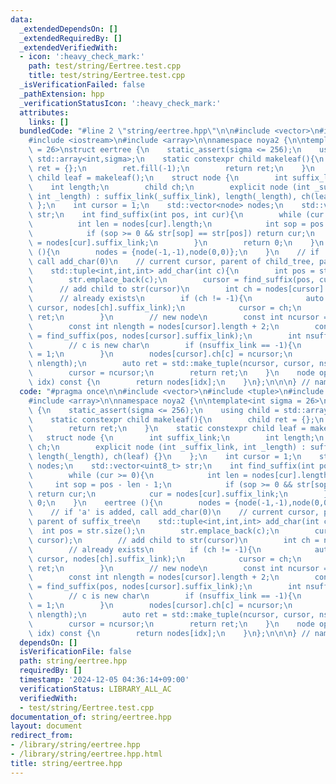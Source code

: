 ```yaml
---
data:
  _extendedDependsOn: []
  _extendedRequiredBy: []
  _extendedVerifiedWith:
  - icon: ':heavy_check_mark:'
    path: test/string/Eertree.test.cpp
    title: test/string/Eertree.test.cpp
  _isVerificationFailed: false
  _pathExtension: hpp
  _verificationStatusIcon: ':heavy_check_mark:'
  attributes:
    links: []
  bundledCode: "#line 2 \"string/eertree.hpp\"\n\n#include <vector>\n#include <tuple>\n\
    #include <iostream>\n#include <array>\n\nnamespace noya2 {\n\ntemplate<int sigma\
    \ = 26>\nstruct eertree {\n    static_assert(sigma <= 256);\n    using child =\
    \ std::array<int,sigma>;\n    static constexpr child makeleaf(){\n        child\
    \ ret = {};\n        ret.fill(-1);\n        return ret;\n    }\n    static constexpr\
    \ child leaf = makeleaf();\n    struct node {\n        int suffix_link;\n    \
    \    int length;\n        child ch;\n        explicit node (int _suffix_link,\
    \ int _length) : suffix_link(_suffix_link), length(_length), ch(leaf) {}\n   \
    \ };\n    int cursor = 1;\n    std::vector<node> nodes;\n    std::vector<uint8_t>\
    \ str;\n    int find_suffix(int pos, int cur){\n        while (cur >= 0){\n  \
    \          int len = nodes[cur].length;\n            int sop = pos - len - 1;\n\
    \            if (sop >= 0 && str[sop] == str[pos]) return cur;\n            cur\
    \ = nodes[cur].suffix_link;\n        }\n        return 0;\n    }\n    eertree\
    \ (){\n        nodes = {node(-1,-1),node(0,0)};\n    }\n    // if 'a' is added,\
    \ call add_char(0)\n    // current cursor, parent of child_tree, parent of suffix_tree\n\
    \    std::tuple<int,int,int> add_char(int c){\n        int pos = str.size();\n\
    \        str.emplace_back(c);\n        cursor = find_suffix(pos, cursor);\n  \
    \      // add child to str(cursor)\n        int ch = nodes[cursor].ch[c];\n  \
    \      // already exists\n        if (ch != -1){\n            auto ret = std::make_tuple(ch,\
    \ cursor, nodes[ch].suffix_link);\n            cursor = ch;\n            return\
    \ ret;\n        }\n        // new node\n        const int ncursor = nodes.size();\n\
    \        const int nlength = nodes[cursor].length + 2;\n        const int npar\
    \ = find_suffix(pos, nodes[cursor].suffix_link);\n        int nsuffix_link = nodes[npar].ch[c];\n\
    \        // c is new char\n        if (nsuffix_link == -1){\n            nsuffix_link\
    \ = 1;\n        }\n        nodes[cursor].ch[c] = ncursor;\n        nodes.emplace_back(nsuffix_link,\
    \ nlength);\n        auto ret = std::make_tuple(ncursor, cursor, nsuffix_link);\n\
    \        cursor = ncursor;\n        return ret;\n    }\n    node operator[](int\
    \ idx) const {\n        return nodes[idx];\n    }\n};\n\n\n} // namespace noya2\n"
  code: "#pragma once\n\n#include <vector>\n#include <tuple>\n#include <iostream>\n\
    #include <array>\n\nnamespace noya2 {\n\ntemplate<int sigma = 26>\nstruct eertree\
    \ {\n    static_assert(sigma <= 256);\n    using child = std::array<int,sigma>;\n\
    \    static constexpr child makeleaf(){\n        child ret = {};\n        ret.fill(-1);\n\
    \        return ret;\n    }\n    static constexpr child leaf = makeleaf();\n \
    \   struct node {\n        int suffix_link;\n        int length;\n        child\
    \ ch;\n        explicit node (int _suffix_link, int _length) : suffix_link(_suffix_link),\
    \ length(_length), ch(leaf) {}\n    };\n    int cursor = 1;\n    std::vector<node>\
    \ nodes;\n    std::vector<uint8_t> str;\n    int find_suffix(int pos, int cur){\n\
    \        while (cur >= 0){\n            int len = nodes[cur].length;\n       \
    \     int sop = pos - len - 1;\n            if (sop >= 0 && str[sop] == str[pos])\
    \ return cur;\n            cur = nodes[cur].suffix_link;\n        }\n        return\
    \ 0;\n    }\n    eertree (){\n        nodes = {node(-1,-1),node(0,0)};\n    }\n\
    \    // if 'a' is added, call add_char(0)\n    // current cursor, parent of child_tree,\
    \ parent of suffix_tree\n    std::tuple<int,int,int> add_char(int c){\n      \
    \  int pos = str.size();\n        str.emplace_back(c);\n        cursor = find_suffix(pos,\
    \ cursor);\n        // add child to str(cursor)\n        int ch = nodes[cursor].ch[c];\n\
    \        // already exists\n        if (ch != -1){\n            auto ret = std::make_tuple(ch,\
    \ cursor, nodes[ch].suffix_link);\n            cursor = ch;\n            return\
    \ ret;\n        }\n        // new node\n        const int ncursor = nodes.size();\n\
    \        const int nlength = nodes[cursor].length + 2;\n        const int npar\
    \ = find_suffix(pos, nodes[cursor].suffix_link);\n        int nsuffix_link = nodes[npar].ch[c];\n\
    \        // c is new char\n        if (nsuffix_link == -1){\n            nsuffix_link\
    \ = 1;\n        }\n        nodes[cursor].ch[c] = ncursor;\n        nodes.emplace_back(nsuffix_link,\
    \ nlength);\n        auto ret = std::make_tuple(ncursor, cursor, nsuffix_link);\n\
    \        cursor = ncursor;\n        return ret;\n    }\n    node operator[](int\
    \ idx) const {\n        return nodes[idx];\n    }\n};\n\n\n} // namespace noya2"
  dependsOn: []
  isVerificationFile: false
  path: string/eertree.hpp
  requiredBy: []
  timestamp: '2024-12-05 04:36:14+09:00'
  verificationStatus: LIBRARY_ALL_AC
  verifiedWith:
  - test/string/Eertree.test.cpp
documentation_of: string/eertree.hpp
layout: document
redirect_from:
- /library/string/eertree.hpp
- /library/string/eertree.hpp.html
title: string/eertree.hpp
---
```

